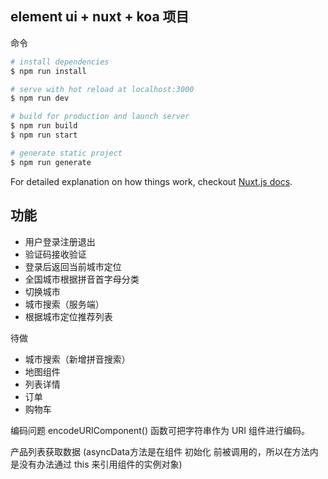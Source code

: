## element ui + nuxt + koa 项目


命令

```bash
# install dependencies
$ npm run install

# serve with hot reload at localhost:3000
$ npm run dev

# build for production and launch server
$ npm run build
$ npm run start

# generate static project
$ npm run generate
```

For detailed explanation on how things work, checkout [Nuxt.js docs](https://nuxtjs.org).


## 功能
 - 用户登录注册退出
 - 验证码接收验证
 - 登录后返回当前城市定位 
 - 全国城市根据拼音首字母分类
 - 切换城市
 - 城市搜索（服务端）
 - 根据城市定位推荐列表
 
 待做
 - 城市搜索（新增拼音搜索）
 - 地图组件
 - 列表详情
 - 订单
 - 购物车

编码问题
encodeURIComponent() 函数可把字符串作为 URI 组件进行编码。

产品列表获取数据
(asyncData方法是在组件 初始化 前被调用的，所以在方法内是没有办法通过 this 来引用组件的实例对象)

 
